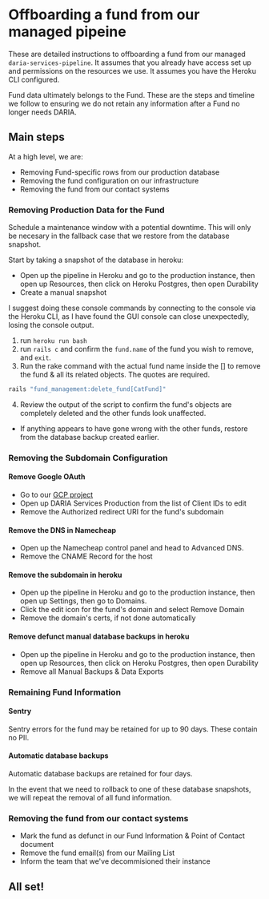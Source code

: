 # Offboarding a fund from our managed pipeine

These are detailed instructions to offboarding a fund from our managed `daria-services-pipeline`. It assumes that you already have access set up and permissions on the resources we use. It assumes you have the Heroku CLI configured.

Fund data ultimately belongs to the Fund. These are the steps and timeline we follow to ensuring we do not retain any information after a Fund no longer needs DARIA.

## Main steps

At a high level, we are:

  - Removing Fund-specific rows from our production database
  - Removing the fund configuration on our infrastructure
  - Removing the fund from our contact systems

### Removing Production Data for the Fund

Schedule a maintenance window with a potential downtime. This will only be necesary in the fallback case that we restore from the database snapshot.

Start by taking a snapshot of the database in heroku:
  - Open up the pipeline in Heroku and go to the production instance, then open up Resources, then click on Heroku Postgres, then open Durability
  - Create a manual snapshot

I suggest doing these console commands by connecting to the console via the Heroku CLI, as I have found the GUI console can close unexpectedly, losing the console output.

1. run `heroku run bash`
2. run `rails c` and confirm the `fund.name` of the fund you wish to remove, and `exit`.
3.  Run the rake command with the actual fund name inside the [] to remove the fund & all its related objects. The quotes are required.
  ```bash
  rails "fund_management:delete_fund[CatFund]"
  ```
4. Review the output of the script to confirm the fund's objects are completely deleted and the other funds look unaffected.
  - If anything appears to have gone wrong with the other funds, restore from the database backup created earlier.

### Removing the Subdomain Configuration

#### Remove Google OAuth
  - Go to our [GCP project](https://console.cloud.google.com/apis/credentials?project=daria-services-multitenant)
  - Open up DARIA Services Production from the list of Client IDs to edit
  - Remove the Authorized redirect URI for the fund's subdomain
#### Remove the DNS in Namecheap
  - Open up the Namecheap control panel and head to Advanced DNS.
  - Remove the CNAME Record for the host
#### Remove the subdomain in heroku
  - Open up the pipeline in Heroku and go to the production instance, then open up Settings, then go to Domains.
  - Click the edit icon for the fund's domain and select Remove Domain
  - Remove the domain's certs, if not done automatically
#### Remove defunct manual database backups in heroku
  - Open up the pipeline in Heroku and go to the production instance, then open up Resources, then click on Heroku Postgres, then open Durability
  - Remove all Manual Backups & Data Exports

### Remaining Fund Information

#### Sentry
Sentry errors for the fund may be retained for up to 90 days. These contain no PII.

#### Automatic database backups
Automatic database backups are retained for four days.

In the event that we need to rollback to one of these database snapshots, we will repeat the removal of all fund information.

### Removing the fund from our contact systems

  - Mark the fund as defunct in our Fund Information & Point of Contact document
  - Remove the fund email(s) from our Mailing List
  - Inform the team that we've decommisioned their instance

## All set!
